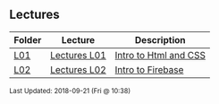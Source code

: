 ## Lectures
| Folder | Lecture | Description|
 | ------------|------------|------------|
 | [L01](https://github.com/rugbyprof/4443-Mobile-Apps/tree/master/Lectures/L01) | [ Lectures L01 ](https://github.com/rugbyprof/4443-Mobile-Apps/tree/master/Lectures/L01) | [ Intro to Html and CSS](https://github.com/rugbyprof/4443-Mobile-Apps/tree/master/Lectures/L01) | [N/A](https://github.com/rugbyprof/4443-Mobile-Apps/tree/master/Lectures/L01) |
 | [L02](https://github.com/rugbyprof/4443-Mobile-Apps/tree/master/Lectures/L02) | [ Lectures L02 ](https://github.com/rugbyprof/4443-Mobile-Apps/tree/master/Lectures/L02) | [ Intro to Firebase](https://github.com/rugbyprof/4443-Mobile-Apps/tree/master/Lectures/L02) | [N/A](https://github.com/rugbyprof/4443-Mobile-Apps/tree/master/Lectures/L02) |

<sup>Last Updated: 2018-09-21 (Fri @ 10:38)</sup>